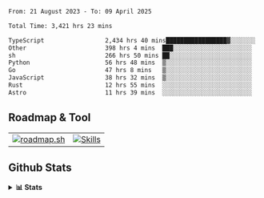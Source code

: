 <!--START_SECTION:waka-->

```txt
From: 21 August 2023 - To: 09 April 2025

Total Time: 3,421 hrs 23 mins

TypeScript                 2,434 hrs 40 mins█████████████████▓░░░░░░░   71.16 %
Other                      398 hrs 4 mins  ███░░░░░░░░░░░░░░░░░░░░░░   11.63 %
sh                         266 hrs 50 mins ██░░░░░░░░░░░░░░░░░░░░░░░   07.80 %
Python                     56 hrs 48 mins  ▒░░░░░░░░░░░░░░░░░░░░░░░░   01.66 %
Go                         47 hrs 8 mins   ▒░░░░░░░░░░░░░░░░░░░░░░░░   01.38 %
JavaScript                 38 hrs 32 mins  ▒░░░░░░░░░░░░░░░░░░░░░░░░   01.13 %
Rust                       12 hrs 55 mins  ░░░░░░░░░░░░░░░░░░░░░░░░░   00.38 %
Astro                      11 hrs 39 mins  ░░░░░░░░░░░░░░░░░░░░░░░░░   00.34 %
```

<!--END_SECTION:waka-->

## Roadmap & Tool
<table align="center">
  <tr>
    <td>
      <a href="https://roadmap.sh">
        <img src="https://roadmap.sh/card/tall/6505f3e78dfc79db2fff8e3e?variant=dark" alt="roadmap.sh" />
      </a>
    </td>
    <td>
      <a href="https://github.com/chaninlaw">
        <img src="https://skillicons.dev/icons?i=js,typescript,nodejs,nestjs,react,next,astro,html,css,tailwind,postgres,prisma,docker,git,rust,go&perline=7&theme=dark" alt="Skills" />
      </a>
    </td>
  </tr>
</table>

## Github Stats
<details close>
  <summary><b>📊 Stats</b></summary>
  <div align="center">
    
<picture>
  <source
    srcset="https://github-readme-stats.vercel.app/api?username=chaninlaw&show_icons=true&theme=dark"
    media="(prefers-color-scheme: dark)"
  />
  <source
    srcset="https://github-readme-stats.vercel.app/api?username=chaninlaw&show_icons=true"
    media="(prefers-color-scheme: light), (prefers-color-scheme: no-preference)"
  />
  <img src="https://github-readme-stats.vercel.app/api?username=chaninlaw&show_icons=true" />
</picture>
    
<picture>
  <source
    srcset="https://github-readme-stats.vercel.app/api/top-langs/?username=chaninlaw&layout=donut&theme=dark"
    media="(prefers-color-scheme: dark)"
  />
  <source
    srcset="https://github-readme-stats.vercel.app/api/top-langs/?username=chaninlaw&layout=donut"
    media="(prefers-color-scheme: light), (prefers-color-scheme: no-preference)"
  />
  <img src="https://github-readme-stats.vercel.app/api/top-langs/?username=chaninlaw&layout=donut" />
</picture>
    
  </div>
  
</details>

